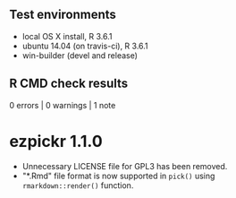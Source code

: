 ## Test environments
* local OS X install, R 3.6.1
* ubuntu 14.04 (on travis-ci), R 3.6.1
* win-builder (devel and release)

## R CMD check results

0 errors | 0 warnings | 1 note

# ezpickr 1.1.0

* Unnecessary LICENSE file for GPL3 has been removed.
* "*.Rmd" file format is now supported in `pick()` using `rmarkdown::render()` function.
